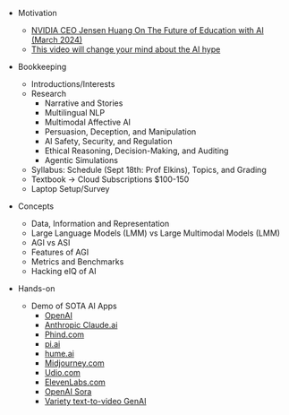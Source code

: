 
* Motivation
    * [NVIDIA CEO Jensen Huang On The Future of Education with AI (March 2024)](https://www.youtube.com/watch?v=6Lcy2N3YcIs)
    * [This video will change your mind about the AI hype](https://www.youtube.com/watch?v=uB9yZenVLzg)

    
* Bookkeeping
    * Introductions/Interests
    * Research
        * Narrative and Stories
        * Multilingual NLP
        * Multimodal Affective AI
        * Persuasion, Deception, and Manipulation
        * AI Safety, Security, and Regulation
        * Ethical Reasoning, Decision-Making, and Auditing
        * Agentic Simulations
    * Syllabus: Schedule (Sept 18th: Prof Elkins), Topics, and Grading
    * Textbook -> Cloud Subscriptions $100-150
    * Laptop Setup/Survey

* Concepts
    * Data, Information and Representation
    * Large Language Models (LMM) vs Large Multimodal Models (LMM)
    * AGI vs ASI
    * Features of AGI
    * Metrics and Benchmarks
    * Hacking eIQ of AI


* Hands-on
    * Demo of SOTA AI Apps
        * [OpenAI](chat.openai.com)
        * [Anthropic Claude.ai](https://claude.ai/new)
        * [Phind.com](https://www.phind.com/)
        * [pi.ai](https://pi.ai/)
        * [hume.ai](https://demo.hume.ai/)
        * [Midjourney.com](https://www.midjourney.com/home)
        * [Udio.com](https://www.udio.com/)
        * [ElevenLabs.com](https://elevenlabs.io/)
        * [OpenAI Sora](https://openai.com/index/sora/)
        * [Variety text-to-video GenAI](https://www.youtube.com/watch?v=WZVjlYVOYAI)


